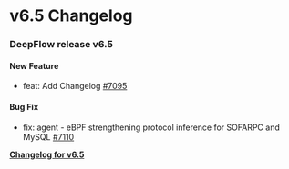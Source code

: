 # v6.5 Changelog

### DeepFlow release v6.5

#### New Feature
- feat: Add Changelog [#7095](https://github.com/deepflowio/deepflow/pull/7095)

#### Bug Fix
- fix: agent - eBPF strengthening protocol inference for SOFARPC and MySQL [#7110](https://github.com/deepflowio/deepflow/pull/7110)

**[Changelog for v6.5](https://www.deepflow.io/docs/release-notes/release-6.5-ce)**<br/>
